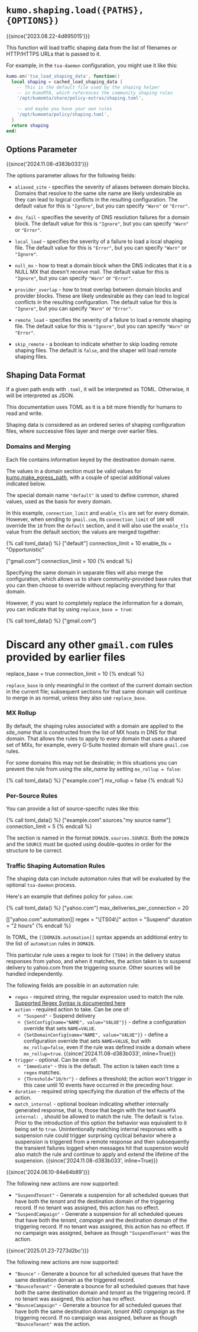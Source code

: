# `kumo.shaping.load({PATHS}, {OPTIONS})`

{{since('2023.08.22-4d895015')}}

This function will load traffic shaping data from the list of filenames or HTTP/HTTPS URLs
that is passed to it.

For example, in the `tsa-daemon` configuration, you might use it like this:

```lua
kumo.on('tsa_load_shaping_data', function()
  local shaping = cached_load_shaping_data {
    -- This is the default file used by the shaping helper
    -- in KumoMTA, which references the community shaping rules
    '/opt/kumomta/share/policy-extras/shaping.toml',

    -- and maybe you have your own rules
    '/opt/kumomta/policy/shaping.toml',
  }
  return shaping
end)
```

## Options Parameter

{{since('2024.11.08-d383b033')}}

The options parameter allows for the following fields:

* `aliased_site` - specifies the severity of aliases between domain blocks.
  Domains that resolve to the same site name are likely undesirable as they
  can lead to logical conflicts in the resulting configuration.
  The default value for this is `"Ignore"`, but you can specify `"Warn"` or
  `"Error"`.

* `dns_fail` - specifies the severity of DNS resolution failures for a domain
  block.
  The default value for this is `"Ignore"`, but you can specify `"Warn"` or
  `"Error"`.

* `local_load` - specifies the severity of a failure to load a local shaping
  file.
  The default value for this is `"Error"`, but you can specify `"Warn"` or
  `"Ignore"`.

* `null_mx` - how to treat a domain block when the DNS indicates that it
  is a NULL MX that doesn't receive mail.
  The default value for this is `"Ignore"`, but you can specify `"Warn"` or
  `"Error"`.

* `provider_overlap` - how to treat overlap between domain blocks and provider
  blocks. These are likely undesirable as they can lead to logical conflicts
  in the resulting configuration.
  The default value for this is `"Ignore"`, but you can specify `"Warn"` or
  `"Error"`.

* `remote_load` - specifies the severity of a failure to load a remote
  shaping file.
  The default value for this is `"Ignore"`, but you can specify `"Warn"` or
  `"Error"`.

* `skip_remote` - a boolean to indicate whether to skip loading remote shaping
  files.  The default is `false`, and the shaper will load remote shaping files.

## Shaping Data Format

If a given path ends with `.toml`, it will be interpreted as TOML. Otherwise, it will
be interpreted as JSON.

This documentation uses TOML as it is a bit more friendly for humans to read and write.

Shaping data is considered as an ordered series of shaping configuration files,
where successive files layer and merge over earlier files.

### Domains and Merging

Each file contains information keyed by the destination domain name.

The values in a domain section must be valid values for
[kumo.make_egress_path](../kumo/make_egress_path/index.md), with a couple of special
additional values indicated below.

The special domain name `"default"` is used to define common, shared values,
used as the basis for every domain.

In this example, `connection_limit` and `enable_tls` are set for every domain.
However, when sending to `gmail.com`, its `connection_limit` of `100` will
override the `10` from the `default` section, and it will also use the
`enable_tls` value from the default section; the values are merged together:

{% call toml_data() %}
["default"]
connection_limit = 10
enable_tls = "Opportunistic"

["gmail.com"]
connection_limit = 100
{% endcall %}

Specifying the same domain in separate files will also merge the configuration,
which allows us to share community-provided base rules that you can then choose
to override without replacing everything for that domain.

However, if you want to completely replace the information for a domain, you
can indicate that by using `replace_base = true`:

{% call toml_data() %}
["gmail.com"]
# Discard any other `gmail.com` rules provided by earlier files
replace_base = true
connection_limit = 10
{% endcall %}

`replace_base` is only meaningful in the context of the current domain section
in the current file; subsequent sections for that same domain will continue
to merge in as normal, unless they also use `replace_base`.

### MX Rollup

By default, the shaping rules associated with a domain are applied to the
*site_name* that is constructed from the list of MX hosts in DNS for that
domain.  That allows the rules to apply to every domain that uses a shared set
of MXs, for example, every G-Suite hosted domain will share `gmail.com` rules.

For some domains this may not be desirable; in this situations you can prevent
the rule from using the *site_name* by setting `mx_rollup = false`:

{% call toml_data() %}
["example.com"]
mx_rollup = false
{% endcall %}

### Per-Source Rules

You can provide a list of source-specific rules like this:

{% call toml_data() %}
["example.com".sources."my source name"]
connection_limit = 5
{% endcall %}

The section is named in the format `DOMAIN.sources.SOURCE`.  Both the `DOMAIN`
and the `SOURCE` must be quoted using double-quotes in order for the structure
to be correct.

### Traffic Shaping Automation Rules

The shaping data can include automation rules that will be evaluated by the
optional `tsa-daemon` process.

Here's an example that defines policy for `yahoo.com`:

{% call toml_data() %}
["yahoo.com"]
max_deliveries_per_connection = 20

[["yahoo.com".automation]]
regex = "\\[TS04\\]"
action = "Suspend"
duration = "2 hours"
{% endcall %}

In TOML, the `[[DOMAIN.automation]]` syntax appends an additional entry to the
list of `automation` rules in `DOMAIN`.

This particular rule uses a regex to look for `[TS04]` in the delivery status
responses from yahoo, and when it matches, the action taken is to suspend
delivery to yahoo.com from the triggering source.  Other sources will be
handled independently.

The following fields are possible in an automation rule:

 * `regex` - required string, the regular expression used to match the rule.
   [Supported Regex Syntax is documented here](https://docs.rs/fancy-regex/latest/fancy_regex/#syntax)
 * `action` - required action to take.  Can be one of:
    * `"Suspend"` - Suspend delivery
    * `{SetConfig{name="NAME", value="VALUE"}}` - define a configuration override that sets `NAME=VALUE`.
    * `{SetDomainConfig{name="NAME", value="VALUE"}}` - define a configuration
      override that sets `NAME=VALUE`, but with `mx_rollup=false`, even if the
      rule was defined inside a domain where `mx_rollup=true`. {{since('2024.11.08-d383b033',
      inline=True)}}
 * `trigger` - optional. Can be one of:
    * `"Immediate"` - this is the default. The action is taken each time a `regex` matches.
    * `{Threshold="10/hr"}` - defines a threshold; the action won't trigger in this case until 10 events have occurred in the preceding hour.
 * `duration` - required string specifying the duration of the effects of the action.
 * `match_internal` - optional boolean indicating whether internally generated
   response, that is, those that begin with the text `KumoMTA internal: `,
   should be allowed to match the rule. The default is `false`. Prior to the
   introduction of this option the behavior was equivalent to it being set to
   `true`. Unintentionally matching internal responses with a suspension rule
   could trigger surprising cyclical behavior where a suspension is triggered
   from a remote response and then subsequently the transient failures logged
   when messages hit that suspension would also match the rule and continue
   to apply and extend the lifetime of the suspension. {{since('2024.11.08-d383b033', inline=True)}}

{{since('2024.06.10-84e84b89')}}

The following new actions are now supported:

 * `"SuspendTenant"` - Generate a suspension for all scheduled queues that have
   both the *tenant* and the destination domain of the triggering record. If no
   tenant was assigned, this action has no effect.
 * `"SuspendCampaign"` - Generate a suspension for all scheduled queues that
   have both the *tenant*, *campaign* and the destination domain of the
   triggering record.  If no tenant was assigned, this action has no effect.
   If no campaign was assigned, behave as though `"SuspendTenant"` was the
   action.

{{since('2025.01.23-7273d2bc')}}

The following new actions are now supported:

 * `"Bounce"` - Generate a bounce for all scheduled queues that have the
   same destination domain as the triggered record.
 * `"BounceTenant"` - Generate a bounce for all scheduled queues that have
   both the same destination domain and *tenant* as the triggering record.
   If no tenant was assigned, this action has no effect.
 * `"BounceCampaign"` - Generate a bounce for all scheduled queues that have
   both the same destination domain, *tenant* AND *campaign* as the triggering
   record.  If no campaign was assigned, behave as though `"BounceTenant"` was
   the action.
